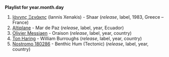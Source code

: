 **Playlist for year.month.day**

1. [Ιάννης Ξενάκης](http://musicbrainz.org/artist/4083d781-7973-4717-8e1b-0f8786437709) (Iannis Xenakis) - Shaar (_release_, label, 1983, Greece – France)
1. [Altiplane]() - Mar de Paz (_release_, label, year, Ecuador)
1. [Olivier Messiaen](http://musicbrainz.org/artist/c6e5c5f4-984e-432a-87b8-b6afa288bca1) - Oraison (_release_, label, year, country)
1. [Ton Haring]() - William Burroughs (_release_, label, year, country)
1. [Nostromo 180286](http://musicbrainz.org/artist/c1b339ca-f598-4723-bd70-92b8aa031ad5) - Benthic Hum (Tectonic) (_release_, label, year, country)
